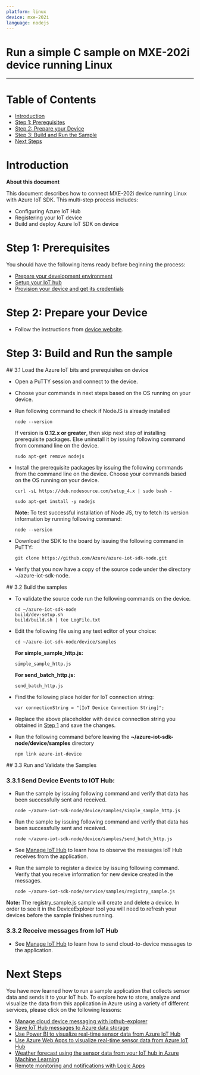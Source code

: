 ```yaml
---
platform: linux
device: mxe-202i
language: nodejs
---
```


Run a simple C sample on MXE-202i device running Linux
===
---

# Table of Contents

-   [Introduction](#Introduction)
-   [Step 1: Prerequisites](#Prerequisites)
-   [Step 2: Prepare your Device](#PrepareDevice)
-   [Step 3: Build and Run the Sample](#Build)
-   [Next Steps](#NextSteps)

<a name="Introduction"></a>
# Introduction

**About this document**

This document describes how to connect MXE-202i device running Linux with Azure IoT SDK. This multi-step process includes:
-   Configuring Azure IoT Hub
-   Registering your IoT device
-   Build and deploy Azure IoT SDK on device

<a name="Prerequisites"></a>
# Step 1: Prerequisites

You should have the following items ready before beginning the process:

-   [Prepare your development environment][setup-devbox-linux]
-   [Setup your IoT hub][lnk-setup-iot-hub]
-   [Provision your device and get its credentials][lnk-manage-iot-hub]

<a name="PrepareDevice"></a>
# Step 2: Prepare your Device
-   Follow the instructions from [device website](http://www.adlinktech.com/PD/web/PD_detail.php?pid=1589).

<a name="Build"></a>
# Step 3: Build and Run the sample

<a name="Load"/>
## 3.1 Load the Azure IoT bits and prerequisites on device

-   Open a PuTTY session and connect to the device.

-   Choose your commands in next steps based on the OS running on your device.

-   Run following command to check if NodeJS is already installed

        node --version

    If version is **0.12.x or greater**, then skip next step of installing prerequisite packages. Else uninstall it by issuing following command from command line on the device.

        sudo apt-get remove nodejs

-   Install the prerequisite packages by issuing the following commands from the command line on the device. Choose your commands based on the OS running on your device.
    
        curl -sL https://deb.nodesource.com/setup_4.x | sudo bash -

        sudo apt-get install -y nodejs
    
    **Note:** To test successful installation of Node JS, try to fetch its version information by running following command:

        node --version

-   Download the SDK to the board by issuing the following command in
    PuTTY:

        git clone https://github.com/Azure/azure-iot-sdk-node.git

-   Verify that you now have a copy of the source code under the directory ~/azure-iot-sdk-node.

<a name="BuildSamples"/>
## 3.2 Build the samples

-   To validate the source code run the following commands on the device.

        cd ~/azure-iot-sdk-node
        build/dev-setup.sh
        build/build.sh | tee LogFile.txt

-   Edit the following file using any text editor of your choice:

        cd ~/azure-iot-sdk-node/device/samples

    **For simple_sample_http.js:**

        simple_sample_http.js

    **For send_batch_http.js:**

        send_batch_http.js
   
-   Find the following place holder for IoT connection string:

        var connectionString = "[IoT Device Connection String]";

-   Replace the above placeholder with device connection string you obtained in [Step 1](#Step-1:-Prerequisites) and save the changes.

-   Run the following command before leaving the **~/azure-iot-sdk-node/device/samples** directory

        npm link azure-iot-device

<a name="Run"/>
## 3.3 Run and Validate the Samples

### 3.3.1 Send Device Events to IOT Hub:

-   Run the sample by issuing following command and verify that data has been successfully sent and received.

        node ~/azure-iot-sdk-node/device/samples/simple_sample_http.js

-   Run the sample by issuing following command and verify that data has been successfully sent and received.

        node ~/azure-iot-sdk-node/device/samples/send_batch_http.js

-   See [Manage IoT Hub][lnk-manage-iot-hub] to learn how to observe the messages IoT Hub receives from the application.

-   Run the sample to register a device by issuing following command. Verify that you receive information for new device created in the messages.

        node ~/azure-iot-sdk-node/service/samples/registry_sample.js

**Note:** The registry_sample.js sample will create and delete a device. In order to see it in the DeviceExplorer tool you will need to refresh your devices before the sample finishes running.

### 3.3.2 Receive messages from IoT Hub

-   See [Manage IoT Hub][lnk-manage-iot-hub] to learn how to send cloud-to-device messages to the application.

<a name="NextSteps"></a>
# Next Steps

You have now learned how to run a sample application that collects sensor data and sends it to your IoT hub. To explore how to store, analyze and visualize the data from this application in Azure using a variety of different services, please click on the following lessons:

-   [Manage cloud device messaging with iothub-explorer]
-   [Save IoT Hub messages to Azure data storage]
-   [Use Power BI to visualize real-time sensor data from Azure IoT Hub]
-   [Use Azure Web Apps to visualize real-time sensor data from Azure IoT Hub]
-   [Weather forecast using the sensor data from your IoT hub in Azure Machine Learning]
-   [Remote monitoring and notifications with Logic Apps]   

[Manage cloud device messaging with iothub-explorer]: https://docs.microsoft.com/en-us/azure/iot-hub/iot-hub-explorer-cloud-device-messaging
[Save IoT Hub messages to Azure data storage]: https://docs.microsoft.com/en-us/azure/iot-hub/iot-hub-store-data-in-azure-table-storage
[Use Power BI to visualize real-time sensor data from Azure IoT Hub]: https://docs.microsoft.com/en-us/azure/iot-hub/iot-hub-live-data-visualization-in-power-bi
[Use Azure Web Apps to visualize real-time sensor data from Azure IoT Hub]: https://docs.microsoft.com/en-us/azure/iot-hub/iot-hub-live-data-visualization-in-web-apps
[Weather forecast using the sensor data from your IoT hub in Azure Machine Learning]: https://docs.microsoft.com/en-us/azure/iot-hub/iot-hub-weather-forecast-machine-learning
[Remote monitoring and notifications with Logic Apps]: https://docs.microsoft.com/en-us/azure/iot-hub/iot-hub-monitoring-notifications-with-azure-logic-apps
[setup-devbox-linux]: https://github.com/Azure/azure-iot-sdk-node/blob/master/doc/node-devbox-setup.md
[lnk-setup-iot-hub]: ../setup_iothub.md
[lnk-manage-iot-hub]: ../manage_iot_hub.md

